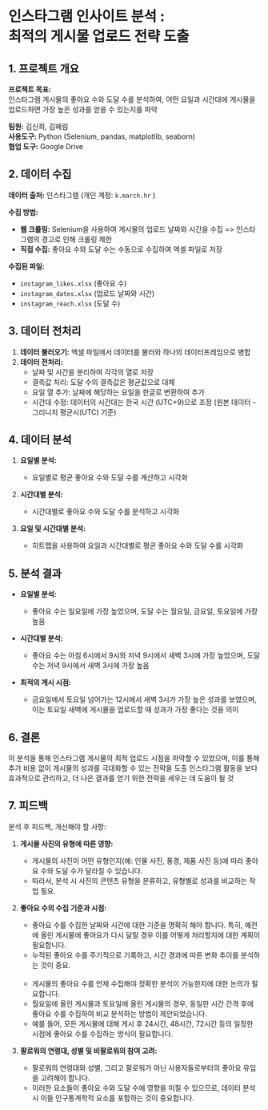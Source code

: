 # 인스타그램 인사이트 분석 : <br> 최적의 게시물 업로드 전략 도출

## 1. 프로젝트 개요

**프로젝트 목표:**  
인스타그램 게시물의 좋아요 수와 도달 수를 분석하여, 어떤 요일과 시간대에 게시물을 업로드하면 가장 높은 성과를 얻을 수 있는지를 파악

**팀원:** 김신희, 김혜림  
**사용도구:** Python (Selenium, pandas, matplotlib, seaborn)  
**협업 도구:** Google Drive

## 2. 데이터 수집

**데이터 출처:** 인스타그램 (개인 계정: `k.march.hr` )

**수집 방법:**
- **웹 크롤링:** Selenium을 사용하여 게시물의 업로드 날짜와 시간을 수집 => 인스타그램의 경고로 인해 크롤링 제한
- **직접 수집:** 좋아요 수와 도달 수는 수동으로 수집하여 엑셀 파일로 저장

**수집된 파일:**
- `instagram_likes.xlsx` (좋아요 수)
- `instagram_dates.xlsx` (업로드 날짜와 시간)
- `instagram_reach.xlsx` (도달 수)

## 3. 데이터 전처리

1. **데이터 불러오기:** 엑셀 파일에서 데이터를 불러와 하나의 데이터프레임으로 병합
2. **데이터 전처리:**
   - 날짜 및 시간을 분리하여 각각의 열로 저장
   - 결측값 처리: 도달 수의 결측값은 평균값으로 대체
   - 요일 열 추가: 날짜에 해당하는 요일을 한글로 변환하여 추가
   - 시간대 수정: 데이터의 시간대는 한국 시간 (UTC+9)으로 조정 (원본 데이터 - 그리니치 평균시(UTC) 기준)

## 4. 데이터 분석

1. **요일별 분석:**  
   - 요일별로 평균 좋아요 수와 도달 수를 계산하고 시각화

2. **시간대별 분석:**  
   - 시간대별로 좋아요 수와 도달 수를 분석하고 시각화

3. **요일 및 시간대별 분석:**  
   - 히트맵을 사용하여 요일과 시간대별로 평균 좋아요 수와 도달 수를 시각화

## 5. 분석 결과

- **요일별 분석:**  
  - 좋아요 수는 일요일에 가장 높았으며, 도달 수는 월요일, 금요일, 토요일에 가장 높음

- **시간대별 분석:**  
  - 좋아요 수는 아침 6시에서 9시와 저녁 9시에서 새벽 3시에 가장 높았으며, 도달 수는 저녁 9시에서 새벽 3시에 가장 높음

- **최적의 게시 시점:**  
  - 금요일에서 토요일 넘어가는 12시에서 새벽 3시가 가장 높은 성과를 보였으며, 이는 토요일 새벽에 게시물을 업로드할 때 성과가 가장 좋다는 것을 의미

## 6. 결론

이 분석을 통해 인스타그램 게시물의 최적 업로드 시점을 파악할 수 있었으며, 
이를 통해 추가 비용 없이 게시물의 성과를 극대화할 수 있는 전략을 도출
인스타그램 활동을 보다 효과적으로 관리하고, 더 나은 결과를 얻기 위한 전략을 세우는 데 도움이 될 것

## 7. 피드백

분석 후 피드백, 개선해야 할 사항:

1. **게시물 사진의 유형에 따른 영향:**
   - 게시물의 사진이 어떤 유형인지(예: 인물 사진, 풍경, 제품 사진 등)에 따라 좋아요 수와 도달 수가 달라질 수 있습니다.<br>
   - 따라서, 분석 시 사진의 콘텐츠 유형을 분류하고, 유형별로 성과를 비교하는 작업 필요.

2. **좋아요 수의 수집 기준과 시점:**
   - 좋아요 수를 수집한 날짜와 시간에 대한 기준을 명확히 해야 합니다. 특히, 예전에 올린 게시물에 좋아요가 다시 달릴 경우 이를 어떻게 처리할지에 대한 계획이 필요합니다. <br>
   - 누적된 좋아요 수를 주기적으로 기록하고, 시간 경과에 따른 변화 추이를 분석하는 것이 중요. <br><br>
   - 게시물의 좋아요 수를 언제 수집해야 정확한 분석이 가능한지에 대한 논의가 필요합니다. <br>
   - 월요일에 올린 게시물과 토요일에 올린 게시물의 경우, 동일한 시간 간격 후에 좋아요 수를 수집하여 비교 분석하는 방법이 제안되었습니다. <br>
   - 예를 들어, 모든 게시물에 대해 게시 후 24시간, 48시간, 72시간 등의 일정한 시점에 좋아요 수를 수집하는 방식이 필요합니다.

4. **팔로워의 연령대, 성별 및 비팔로워의 참여 고려:**
   - 팔로워의 연령대와 성별, 그리고 팔로워가 아닌 사용자들로부터의 좋아요 유입을 고려해야 합니다. <br>
   - 이러한 요소들이 좋아요 수와 도달 수에 영향을 미칠 수 있으므로, 데이터 분석 시 이들 인구통계학적 요소를 포함하는 것이 중요합니다.

